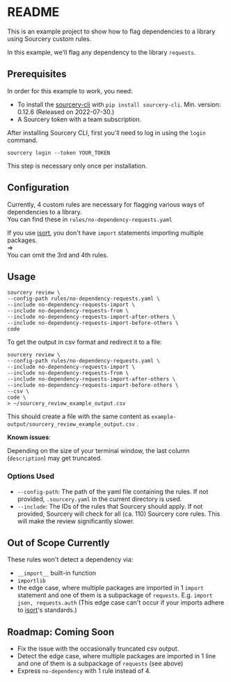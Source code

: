 # README

This is an example project to show how to flag dependencies to a library using Sourcery custom rules.

In this example, we'll flag any dependency to the library `requests`.

## Prerequisites

In order for this example to work, you need:

* To install the [sourcery-cli](https://pypi.org/project/sourcery-cli/) with `pip install sourcery-cli`. Min. version: 0.12.6 (Released on 2022-07-30.)
* A Sourcery token with a team subscription.
  
After installing Sourcery CLI, first you'll need to log in using the `login` command.

```
sourcery login --token YOUR_TOKEN
```

This step is necessary only once per installation.

## Configuration

Currently, 4 custom rules are necessary for flagging various ways of dependencies to a library.  
You can find these in `rules/no-dependency-requests.yaml`

If you use [isort](https://pycqa.github.io/isort/), you don't have `import` statements importing multiple packages.  
=>  
You can omit the 3rd and 4th rules.

## Usage

```
sourcery review \
--config-path rules/no-dependency-requests.yaml \
--include no-dependency-requests-import \
--include no-dependency-requests-from \
--include no-dependency-requests-import-after-others \
--include no-dependency-requests-import-before-others \
code
```

To get the output in csv format and redirect it to a file:

```
sourcery review \
--config-path rules/no-dependency-requests.yaml \
--include no-dependency-requests-import \
--include no-dependency-requests-from \
--include no-dependency-requests-import-after-others \
--include no-dependency-requests-import-before-others \
--csv \
code \
> ~/sourcery_review_example_output.csv
```

This should create a file with the same content as `example-output/sourcery_review_example_output.csv` .

**Known issues**:

Depending on the size of your terminal window, the last column (`description`) may get truncated.

### Options Used

* `--config-path`: The path of the yaml file containing the rules. If not provided, `.sourcery.yaml` in the current directory is used.
* `--include`: The IDs of the rules that Sourcery should apply. If not provided, Sourcery will check for all (ca. 110) Sourcery core rules. This will make the review significantly slower.

## Out of Scope Currently

These rules won't detect a dependency via:

* `__import__` built-in function
* `importlib`
* the edge case, where multiple packages are imported in 1 `import` statement and one of them is a subpackage of `requests`. E.g. `import json, requests.auth` (This edge case can't occur if your imports adhere to [isort](https://pycqa.github.io/isort/)'s standards.)

## Roadmap: Coming Soon

* Fix the issue with the occasionally truncated csv output.
* Detect the edge case, where multiple packages are imported in 1 line and one of them is a subpackage of `requests` (see above)
* Express `no-dependency` with 1 rule instead of 4.
